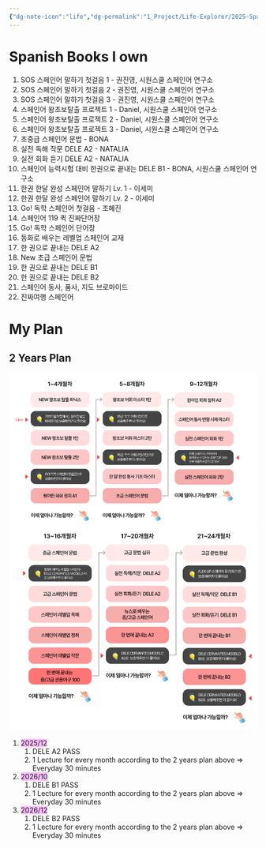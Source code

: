 ```yaml
---
{"dg-note-icon":"life","dg-permalink":"1_Project/Life-Explorer/2025-Spanish","created-date":"2025-01-03 1:35:10 pm","date":"2025-01-03","type":"plan","tags":["life","plan"],"aliases":null,"category":"Spanish","dg-publish":true,"permalink":"/1_Project/Life-Explorer/2025-Spanish/","dgPassFrontmatter":true,"noteIcon":"life"}
---
```


# **Spanish Books I own**
1. SOS 스페인어 말하기 첫걸음 1 - 권진영, 시원스쿨 스페인어 연구소
2. SOS 스페인어 말하기 첫걸음 2 - 권진영, 시원스쿨 스페인어 연구소
3. SOS 스페인어 말하기 첫걸음 3 - 권진영, 시원스쿨 스페인어 연구소
4. 스페인어 왕초보탈출 프로젝트 1 - Daniel, 시원스쿨 스페인어 연구소
5. 스페인어 왕초보탈출 프로젝트 2 - Daniel, 시원스쿨 스페인어 연구소
6. 스페인어 왕초보탈출 프로젝트 3 - Daniel, 시원스쿨 스페인어 연구소
7. 초중급 스페인어 문법 - BONA
8. 실전 독해 작문 DELE A2 - NATALIA
9. 실전 회화 듣기 DELE A2 - NATALIA
10. 스페인어 능력시험 대비 한권으로 끝내는 DELE B1 - BONA, 시원스쿨 스페인어 연구소
11. 한권 한달 완성 스페인어 말하기 Lv. 1 - 이세미
12. 한권 한달 완성 스페인어 말하기 Lv. 2 - 이세미
13. Go! 독학 스페인어 첫걸음 - 조혜진
14. 스페인어 119 퀵 진짜단어장
15. Go! 독학 스페인어 단어장
16. 동화로 배우는 레벨업 스페인어 교재
17. 한 권으로 끝내는 DELE A2
18. New 초급 스페인어 문법
19. 한 권으로 끝내는 DELE B1
20. 한 권으로 끝내는 DELE B2
21. 스페인어 동사, 품사, 지도 브로마이드
22. 진짜여행 스페인어

# **My Plan**
## 2 Years Plan
![Utilities/Images/Pasted image 20250103201205.jpeg](/img/user/Utilities/Images/Pasted%20image%2020250103201205.jpeg)
![Utilities/Images/Pasted image 20250103201220.jpeg](/img/user/Utilities/Images/Pasted%20image%2020250103201220.jpeg)
1. <span style="background:#fdbfff">2025/12</span>
	1. DELE A2 PASS
	2. 1 Lecture for every month according to the 2 years plan above => Everyday 30 minutes
2. <span style="background:#fdbfff">2026/10</span>
	1. DELE B1 PASS
	2. 1 Lecture for every month according to the 2 years plan above => Everyday 30 minutes
3. <span style="background:#fdbfff">2026/12</span>
	1. DELE B2 PASS
	2. 1 Lecture for every month according to the 2 years plan above => Everyday 30 minutes